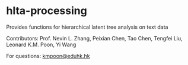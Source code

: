 # hlta-processing
Provides functions for hierarchical latent tree analysis on text data

Contributors: Prof. Nevin L. Zhang, Peixian Chen, Tao Chen, Tengfei Liu, Leonard K.M. Poon, Yi Wang

For questions: kmpoon@eduhk.hk
